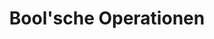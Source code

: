 ---
bibliography: references.bib

title: Bool'sche Operationen

abstract: ""

execute: 
  echo: false
---
